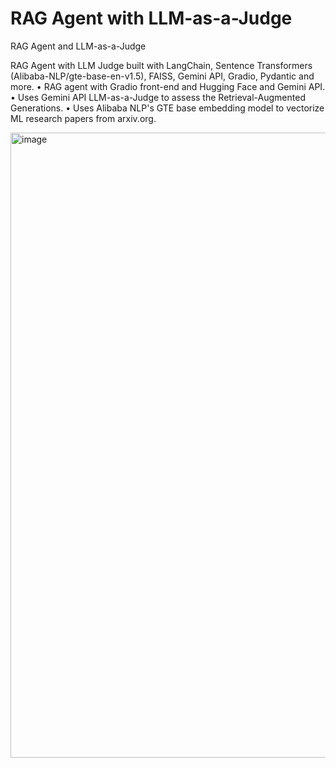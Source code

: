 # RAG Agent with LLM-as-a-Judge
 RAG Agent and LLM-as-a-Judge

RAG Agent with LLM Judge	built with LangChain, Sentence Transformers (Alibaba-NLP/gte-base-en-v1.5), FAISS, Gemini API, Gradio, Pydantic and more.
•	RAG agent with Gradio front-end and Hugging Face and Gemini API.
•	Uses Gemini API LLM-as-a-Judge to assess the Retrieval-Augmented Generations.
•	Uses Alibaba NLP's GTE base embedding model to vectorize ML research papers from arxiv.org.

<img width="1000" alt="image" src="https://github.com/user-attachments/assets/5fada9ea-52a5-4d0f-8888-fa355db88b82" />

